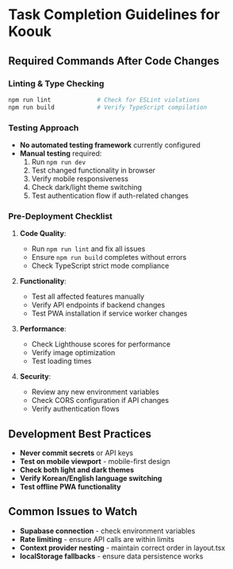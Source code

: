 # Task Completion Guidelines for Koouk

## Required Commands After Code Changes

### Linting & Type Checking
```bash
npm run lint             # Check for ESLint violations
npm run build            # Verify TypeScript compilation
```

### Testing Approach
- **No automated testing framework** currently configured
- **Manual testing** required:
  1. Run `npm run dev`
  2. Test changed functionality in browser
  3. Verify mobile responsiveness
  4. Check dark/light theme switching
  5. Test authentication flow if auth-related changes

### Pre-Deployment Checklist
1. **Code Quality**:
   - Run `npm run lint` and fix all issues
   - Ensure `npm run build` completes without errors
   - Check TypeScript strict mode compliance

2. **Functionality**:
   - Test all affected features manually
   - Verify API endpoints if backend changes
   - Test PWA installation if service worker changes

3. **Performance**:
   - Check Lighthouse scores for performance
   - Verify image optimization
   - Test loading times

4. **Security**:
   - Review any new environment variables
   - Check CORS configuration if API changes
   - Verify authentication flows

## Development Best Practices
- **Never commit secrets** or API keys
- **Test on mobile viewport** - mobile-first design
- **Check both light and dark themes**
- **Verify Korean/English language switching**
- **Test offline PWA functionality**

## Common Issues to Watch
- **Supabase connection** - check environment variables
- **Rate limiting** - ensure API calls are within limits
- **Context provider nesting** - maintain correct order in layout.tsx
- **localStorage fallbacks** - ensure data persistence works